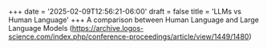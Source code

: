 +++
date = '2025-02-09T12:56:21-06:00'
draft = false
title = 'LLMs vs Human Language'
+++
A comparison between Human Language and Large Language Models
(https://archive.logos-science.com/index.php/conference-proceedings/article/view/1449/1480)
